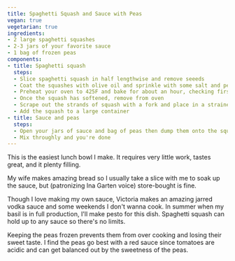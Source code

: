 ```yaml
---
title: Spaghetti Squash and Sauce with Peas
vegan: true
vegetarian: true
ingredients:
- 2 large spaghetti squashes
- 2-3 jars of your favorite sauce  
- 1 bag of frozen peas
components:
- title: Spaghetti squash
  steps:
  - Slice spaghetti squash in half lengthwise and remove seeeds
  - Coat the squashes with olive oil and sprinkle with some salt and pepper
  - Preheat your oven to 425F and bake for about an hour, checking first at 30 minutes then increments of 15 minutes
  - Once the squash has softened, remove from oven
  - Scrape out the strands of squash with a fork and place in a strainer to remove any excess water
  - Add the squash to a large container
- title: Sauce and peas
  steps:
  - Open your jars of sauce and bag of peas then dump them onto the squash
  - Mix throughly and you're done
---
```

This is the easiest lunch bowl I make. It requires very little work, tastes great, and it plenty filling.

My wife makes amazing bread so I usually take a slice with me to soak up the sauce, but (patronizing Ina Garten voice) store-bought is fine.

Though I love making my own sauce, Victoria makes an amazing jarred vodka sauce and some weekends I don't wanna cook. In summer when my basil is in full production, I'll make pesto for this dish. Spaghetti squash can hold up to any sauce so there's no limits.

Keeping the peas frozen prevents them from over cooking and losing their sweet taste. I find the peas go best with a red sauce since tomatoes are acidic and can get balanced out by the sweetness of the peas.
